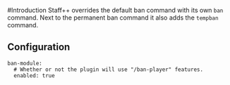 #Introduction
Staff++ overrides the default ban command with its own `ban` command. Next to the permanent ban command it also adds the `tempban` command.

## Configuration
```
ban-module:
  # Whether or not the plugin will use "/ban-player" features.
  enabled: true
```